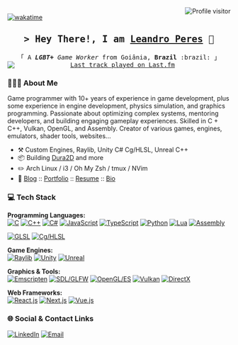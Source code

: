 
<a href="https://komarev.com/ghpvc/?username=zschzen">
  <img align="right" src="https://komarev.com/ghpvc/?username=zschzen&label=Visitors&color=0e75b6&style=flat" alt="Profile visitor" />
</a>

[![wakatime](https://wakatime.com/badge/user/4dc0c3b5-1e64-4d6a-84b4-a6cd17b7cdac.svg)](https://wakatime.com/@4dc0c3b5-1e64-4d6a-84b4-a6cd17b7cdac)

<!-- Intro  -->
<h2 align="center">
        <samp>&gt; Hey There!, I am
                <b><a target="_blank" href="https://peres.dev/">Leandro Peres</a></b>
              🖖
        </samp>
</h2>

<p align="center"> 
  <samp>
    &#12300; A <i><b>LGBT+</b> Game Worker</i> from Goiânia, <b>Brazil</b> :brazil: &#12301;
    <br>
    <a href="https://www.last.fm/user/MrMeetes" target="_blank">
      <img
        src="https://badges.lastfm.workers.dev/last-played?user=MrMeetes&style=for-the-badge"
        alt="Last track played on Last.fm"
        style="display: block; margin: auto;"
      />
  </a>
  </samp>
</p>

### 👨🏻‍💻 About Me

Game programmer with 10+ years of experience in game development, plus some experience in engine development, physics simulation, and graphics programming. Passionate about optimizing complex systems, mentoring developers, and building engaging gameplay experiences. Skilled in C + C++, Vulkan, OpenGL, and Assembly. Creator of various games, engines, emulators, shader tools, websites...

-   :hammer_and_pick: Custom Engines, Raylib, Unity C# Cg/HLSL, Unreal C++
-   :package: Building [Dura2D](https://github.com/SOHNE/Dura2D) and more
-   :pencil2: Arch Linux / i3 / Oh My Zsh / tmux / NVim
-   :paperclip: [Blog](https://peres.dev/) :: [Portfolio](https://portfolio.peres.dev/) :: [Resume](https://resume.peres.dev/) :: [Bio](https://links.peres.dev/)

### 💻 Tech Stack

**Programming Languages:**  
[![C](https://img.shields.io/badge/-C-000?&logo=c)](https://en.wikipedia.org/wiki/C_(programming_language)) [![C++](https://img.shields.io/badge/-C++-000?&logo=cplusplus)](https://en.wikipedia.org/wiki/C%2B%2B) [![C#](https://img.shields.io/badge/-C%23-000?&logo=csharp)](https://docs.microsoft.com/en-us/dotnet/csharp/) [![JavaScript](https://img.shields.io/badge/-JavaScript-000?&logo=javascript)](https://developer.mozilla.org/en-US/docs/Web/JavaScript) [![TypeScript](https://img.shields.io/badge/-TypeScript-000?&logo=typescript)](https://www.typescriptlang.org/) [![Python](https://img.shields.io/badge/-Python-000?&logo=python)](https://www.python.org/) [![Lua](https://img.shields.io/badge/-Lua-000?&logo=lua)](https://www.lua.org/) [![Assembly](https://img.shields.io/badge/-Assembly-000?&logo=assemblyscript)](https://en.wikipedia.org/wiki/Assembly_language) 

[![GLSL](https://img.shields.io/badge/-GLSL-000?&logo=opengl)](https://en.wikipedia.org/wiki/OpenGL_Shading_Language) [![Cg/HLSL](https://img.shields.io/badge/-Cg%2FHLSL-000?&logo=directx)]([https://en.wikipedia.org/wiki/OpenGL_Shading_Language](https://en.wikipedia.org/wiki/OpenGL_Shading_Language))

**Game Engines:**  
[![Raylib](https://img.shields.io/badge/-Raylib-000?&logo=raylib)](https://www.raylib.com/) [![Unity](https://img.shields.io/badge/-Unity-000?&logo=unity)](https://unity.com/) [![Unreal](https://img.shields.io/badge/-Unreal-000?&logo=unrealengine)](https://www.unrealengine.com/)

**Graphics & Tools:**  
[![Emscripten](https://img.shields.io/badge/-Emscripten-000?&logo=webassembly)](https://emscripten.org/) [![SDL/GLFW](https://img.shields.io/badge/-SDL/GLFW-000?&logo=sdl)](https://www.libsdl.org/) [![OpenGL/ES](https://img.shields.io/badge/-OpenGL-000?&logo=opengl)](https://www.opengl.org/) [![Vulkan](https://img.shields.io/badge/-Vulkan-000?&logo=vulkan)](https://www.vulkan.org/) [![DirectX](https://img.shields.io/badge/-DirectX-000?&logo=microsoft)](https://developer.microsoft.com/en-us/windows/directx/)

**Web Frameworks:**  
[![React.js](https://img.shields.io/badge/-React.js-000?&logo=react)](https://reactjs.org/) [![Next.js](https://img.shields.io/badge/-Next.js-000?&logo=nextdotjs)](https://nextjs.org/) [![Vue.js](https://img.shields.io/badge/-Vue.js-000?&logo=vuedotjs)](https://vuejs.org/)

### 🌐 Social & Contact Links

[![LinkedIn](https://img.shields.io/badge/-LinkedIn-000?&logo=linkedin)](https://linkedin.com/in/leandroperes) [![Email](https://img.shields.io/badge/-Email-000?&logo=gmail)](mailto:hello@peres.dev)
